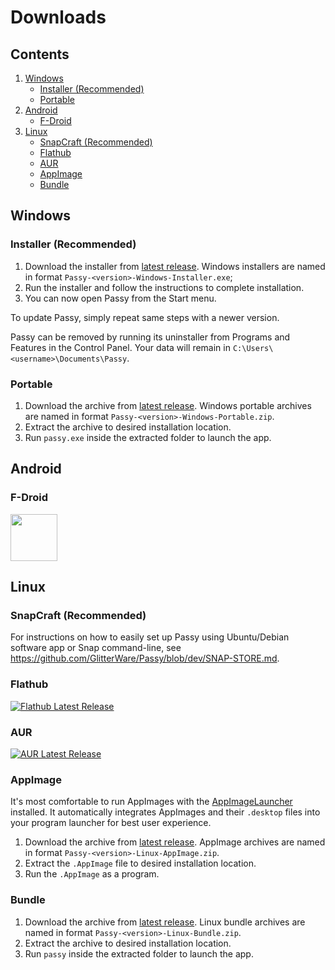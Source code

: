 # Downloads

## Contents

1. [Windows](#windows)
    - [Installer (Recommended)](#installer-recommended)
    - [Portable](#portable)
2. [Android](#android)
    - [F-Droid](#f-droid)
3. [Linux](#linux)
    - [SnapCraft (Recommended)](#snapcraft-recommended)
    - [Flathub](#flathub)
    - [AUR](#aur)
    - [AppImage](#appimage)
    - [Bundle](#bundle)

## Windows

### Installer (Recommended)

1. Download the installer from [latest release](https://github.com/GlitterWare/Passy/releases/latest). Windows installers are named in format `Passy-<version>-Windows-Installer.exe`;
2. Run the installer and follow the instructions to complete installation.
3. You can now open Passy from the Start menu.

To update Passy, simply repeat same steps with a newer version.

Passy can be removed by running its uninstaller from Programs and Features in the Control Panel. Your data will remain in `C:\Users\<username>\Documents\Passy`.

### Portable

1. Download the archive from [latest release](https://github.com/GlitterWare/Passy/releases/latest). Windows portable archives are named in format `Passy-<version>-Windows-Portable.zip`.
2. Extract the archive to desired installation location.
3. Run `passy.exe` inside the extracted folder to launch the app.

## Android

### F-Droid

<a href="https://f-droid.org/en/packages/com.glitterware.passy"><img src="https://fdroid.gitlab.io/artwork/badge/get-it-on.png" height="75"></a>

## Linux

### SnapCraft (Recommended)

For instructions on how to easily set up Passy using Ubuntu/Debian software app or Snap command-line, see https://github.com/GlitterWare/Passy/blob/dev/SNAP-STORE.md.

### Flathub

[![Flathub Latest Release](https://img.shields.io/flathub/v/io.github.glitterware.Passy?logo=Flathub&labelColor=white&logoColor=black&color=7b1fa2&style=for-the-badge)](https://flathub.org/apps/details/io.github.glitterware.Passy)

### AUR

[![AUR Latest Release](https://img.shields.io/aur/version/passy?logo=Arch%20Linux&labelColor=white&logoColor=black&color=7b1fa2&style=for-the-badge)](https://aur.archlinux.org/packages/passy)

### AppImage

It's most comfortable to run AppImages with the [AppImageLauncher](https://github.com/TheAssassin/AppImageLauncher/releases/latest) installed. It automatically integrates AppImages and their `.desktop` files into your program launcher for best user experience.

1. Download the archive from [latest release](https://github.com/GlitterWare/Passy/releases/latest). AppImage archives are named in format `Passy-<version>-Linux-AppImage.zip`.
2. Extract the `.AppImage` file to desired installation location.
3. Run the `.AppImage` as a program.

### Bundle

1. Download the archive from [latest release](https://github.com/GlitterWare/Passy/releases/latest). Linux bundle archives are named in format `Passy-<version>-Linux-Bundle.zip`.
2. Extract the archive to desired installation location.
3. Run `passy` inside the extracted folder to launch the app.
